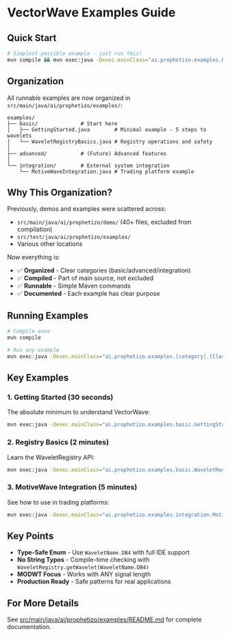 # VectorWave Examples Guide

## Quick Start

```bash
# Simplest possible example - just run this!
mvn compile && mvn exec:java -Dexec.mainClass="ai.prophetizo.examples.basic.GettingStarted"
```

## Organization

All runnable examples are now organized in `src/main/java/ai/prophetizo/examples/`:

```
examples/
├── basic/              # Start here
│   ├── GettingStarted.java        # Minimal example - 5 steps to wavelets
│   └── WaveletRegistryBasics.java # Registry operations and safety
│
├── advanced/           # (Future) Advanced features
│
└── integration/        # External system integration
    └── MotiveWaveIntegration.java # Trading platform example
```

## Why This Organization?

Previously, demos and examples were scattered across:
- `src/main/java/ai/prophetizo/demo/` (40+ files, excluded from compilation)
- `src/test/java/ai/prophetizo/examples/`
- Various other locations

Now everything is:
- ✅ **Organized** - Clear categories (basic/advanced/integration)
- ✅ **Compiled** - Part of main source, not excluded
- ✅ **Runnable** - Simple Maven commands
- ✅ **Documented** - Each example has clear purpose

## Running Examples

```bash
# Compile once
mvn compile

# Run any example
mvn exec:java -Dexec.mainClass="ai.prophetizo.examples.[category].[ClassName]"
```

## Key Examples

### 1. Getting Started (30 seconds)
The absolute minimum to understand VectorWave:
```bash
mvn exec:java -Dexec.mainClass="ai.prophetizo.examples.basic.GettingStarted"
```

### 2. Registry Basics (2 minutes)
Learn the WaveletRegistry API:
```bash
mvn exec:java -Dexec.mainClass="ai.prophetizo.examples.basic.WaveletRegistryBasics"
```

### 3. MotiveWave Integration (5 minutes)
See how to use in trading platforms:
```bash
mvn exec:java -Dexec.mainClass="ai.prophetizo.examples.integration.MotiveWaveIntegration"
```

## Key Points

- **Type-Safe Enum** - Use `WaveletName.DB4` with full IDE support
- **No String Typos** - Compile-time checking with `WaveletRegistry.getWavelet(WaveletName.DB4)`
- **MODWT Focus** - Works with ANY signal length
- **Production Ready** - Safe patterns for real applications

## For More Details

See [src/main/java/ai/prophetizo/examples/README.md](src/main/java/ai/prophetizo/examples/README.md) for complete documentation.